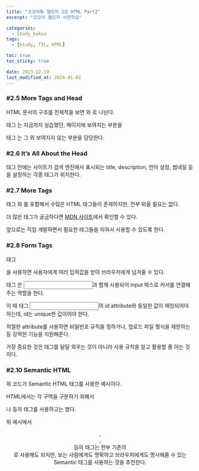 ```yaml
---
title: "코코아톡 챌린지 2강 HTML Part2"
excerpt: "코코아 챌린지 사전학습"

categories:
  - Study_kokoa
tags:
  - [Study, TIL, HTML]

toc: true
toc_sticky: true

date: 2023-12-19
last_modified_at: 2024-01-02
---
```


### #2.5 More Tags and Head

<script src="https://gist.github.com/Seori15/4686eb7b8b1047f201b418204c2dfa16.js"></script>

HTML 문서의 구조를 전체적을 보면 <head>와 <body>로 나뉜다.

태그 <body>는 지금까지 실습했던, 페이지에 보여지는 부분을

태그 <head>는 그 외 보여지지 않는 부분을 담당한다.

### #2.6 It’s All About the Head

<script src="https://gist.github.com/Seori15/4441f7a999e185490b505bf555a98177.js"></script>

태그 <head> 안에는 사이트가 검색 엔진에서 표시되는 title, description, 언어 설정, 썸네일 등을 설정하는 각종 태그가 위치한다.

### #2.7 More Tags

태그 <head>와 <body>를 포함해서 수많은 HTML 태그들이 존재하지만, 전부 외울 필요는 없다.

더 많은 태그가 궁금하다면 <a href="https://developer.mozilla.org/en-US/docs/Web/HTML/Element">MDN 사이트</a>에서 확인할 수 있다.

앞으로는 직접 개발하면서 필요한 태그들을 익혀서 사용할 수 있도록 한다.

### #2.8 Form Tags

<script src="https://gist.github.com/Seori15/3e5a4ed8a7f66bb2f8051bbb1fe6bcce.js"></script>

태그 <form>을 사용하면 사용자에게 여러 입력값을 받아 브라우저에게 넘겨줄 수 있다.

태그 <label>은 <input>과 함께 사용되어 input 박스로 커서를 연결해주는 역할을 한다.

이 때 태그 <input>의 id attribute와 동일한 값이 매칭되어야 하는데, id는 unique한 값이어야 한다.

적절한 attribute를 사용하면 비밀번호 규칙을 정하거나, 업로드 파일 형식을 제한하는 등 강력한 기능을 지원해준다.

가장 중요한 것은 태그를 달달 외우는 것이 아니라 사용 규칙을 알고 활용할 줄 아는 것이다.

### #2.10 Semantic HTML

<script src="https://gist.github.com/Seori15/645519565346beb97a8d9d7a5236c67b.js"></script>

위 코드가 Semantic HTML 태그를 사용한 예시이다.

HTML에서는 각 구역을 구분하기 위해서 <div>나 <span> 등의 태그를 사용하고는 했다.

위 예시에서 <header>, <main>, <footer> 등의 태그는 전부 기존의 <div>로 사용해도 되지만, 보는 사람에게도 명확하고 브라우저에게도 명시해줄 수 있는 Semantic 태그를 사용하는 것을 추천한다.
